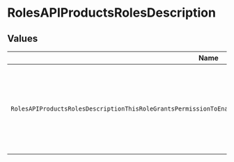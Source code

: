 # RolesAPIProductsRolesDescription


## Values

| Name                                                                                                              | Value                                                                                                             |
| ----------------------------------------------------------------------------------------------------------------- | ----------------------------------------------------------------------------------------------------------------- |
| `RolesAPIProductsRolesDescriptionThisRoleGrantsPermissionToEnableAndDisableApplicationRegistrationOnAnAPIProduct` | This role grants permission to enable and disable application registration on an API product.                     |